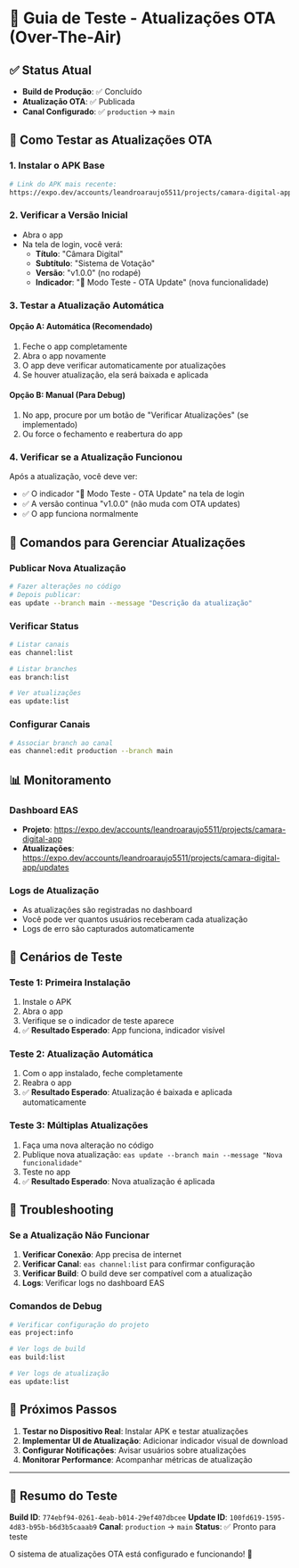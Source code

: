 # 🚀 Guia de Teste - Atualizações OTA (Over-The-Air)

## ✅ Status Atual
- **Build de Produção**: ✅ Concluído
- **Atualização OTA**: ✅ Publicada
- **Canal Configurado**: ✅ `production` → `main`

## 📱 Como Testar as Atualizações OTA

### 1. **Instalar o APK Base**
```bash
# Link do APK mais recente:
https://expo.dev/accounts/leandroaraujo5511/projects/camara-digital-app/builds/774ebf94-0261-4eab-b014-29ef407dbcee
```

### 2. **Verificar a Versão Inicial**
- Abra o app
- Na tela de login, você verá:
  - **Título**: "Câmara Digital"
  - **Subtítulo**: "Sistema de Votação"
  - **Versão**: "v1.0.0" (no rodapé)
  - **Indicador**: "🧪 Modo Teste - OTA Update" (nova funcionalidade)

### 3. **Testar a Atualização Automática**

#### Opção A: Automática (Recomendado)
1. Feche o app completamente
2. Abra o app novamente
3. O app deve verificar automaticamente por atualizações
4. Se houver atualização, ela será baixada e aplicada

#### Opção B: Manual (Para Debug)
1. No app, procure por um botão de "Verificar Atualizações" (se implementado)
2. Ou force o fechamento e reabertura do app

### 4. **Verificar se a Atualização Funcionou**
Após a atualização, você deve ver:
- ✅ O indicador "🧪 Modo Teste - OTA Update" na tela de login
- ✅ A versão continua "v1.0.0" (não muda com OTA updates)
- ✅ O app funciona normalmente

## 🔧 Comandos para Gerenciar Atualizações

### Publicar Nova Atualização
```bash
# Fazer alterações no código
# Depois publicar:
eas update --branch main --message "Descrição da atualização"
```

### Verificar Status
```bash
# Listar canais
eas channel:list

# Listar branches
eas branch:list

# Ver atualizações
eas update:list
```

### Configurar Canais
```bash
# Associar branch ao canal
eas channel:edit production --branch main
```

## 📊 Monitoramento

### Dashboard EAS
- **Projeto**: https://expo.dev/accounts/leandroaraujo5511/projects/camara-digital-app
- **Atualizações**: https://expo.dev/accounts/leandroaraujo5511/projects/camara-digital-app/updates

### Logs de Atualização
- As atualizações são registradas no dashboard
- Você pode ver quantos usuários receberam cada atualização
- Logs de erro são capturados automaticamente

## 🎯 Cenários de Teste

### Teste 1: Primeira Instalação
1. Instale o APK
2. Abra o app
3. Verifique se o indicador de teste aparece
4. ✅ **Resultado Esperado**: App funciona, indicador visível

### Teste 2: Atualização Automática
1. Com o app instalado, feche completamente
2. Reabra o app
3. ✅ **Resultado Esperado**: Atualização é baixada e aplicada automaticamente

### Teste 3: Múltiplas Atualizações
1. Faça uma nova alteração no código
2. Publique nova atualização: `eas update --branch main --message "Nova funcionalidade"`
3. Teste no app
4. ✅ **Resultado Esperado**: Nova atualização é aplicada

## 🚨 Troubleshooting

### Se a Atualização Não Funcionar
1. **Verificar Conexão**: App precisa de internet
2. **Verificar Canal**: `eas channel:list` para confirmar configuração
3. **Verificar Build**: O build deve ser compatível com a atualização
4. **Logs**: Verificar logs no dashboard EAS

### Comandos de Debug
```bash
# Verificar configuração do projeto
eas project:info

# Ver logs de build
eas build:list

# Ver logs de atualização
eas update:list
```

## 📝 Próximos Passos

1. **Testar no Dispositivo Real**: Instalar APK e testar atualizações
2. **Implementar UI de Atualização**: Adicionar indicador visual de download
3. **Configurar Notificações**: Avisar usuários sobre atualizações
4. **Monitorar Performance**: Acompanhar métricas de atualização

---

## 🎉 Resumo do Teste

**Build ID**: `774ebf94-0261-4eab-b014-29ef407dbcee`
**Update ID**: `100fd619-1595-4d83-b95b-b6d3b5caaab9`
**Canal**: `production` → `main`
**Status**: ✅ Pronto para teste

O sistema de atualizações OTA está configurado e funcionando! 🚀






